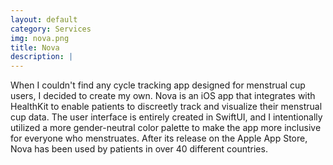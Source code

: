 ```yaml
---
layout: default
category: Services
img: nova.png
title: Nova
description: |
---
```

When I couldn't find any cycle tracking app designed for menstrual cup users, I decided to create my own. Nova is an iOS app that integrates with HealthKit to enable patients to discreetly track and visualize their menstrual cup data. The user interface is entirely created in SwiftUI, and I intentionally utilized a more gender-neutral color palette to make the app more inclusive for everyone who menstruates. After its release on the Apple App Store, Nova has been used by patients in over 40 different countries.